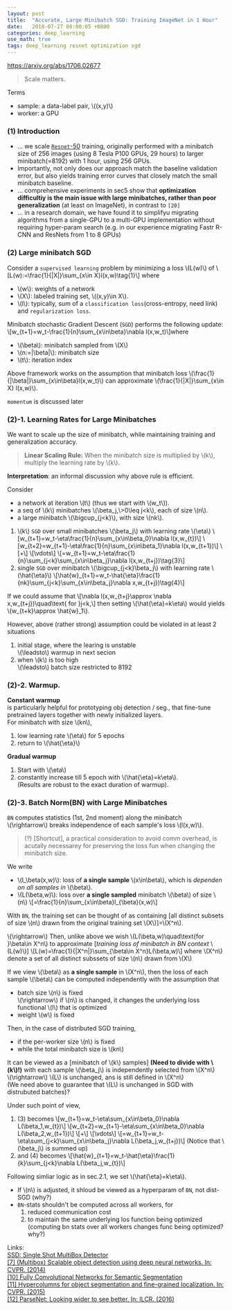 ```yaml
---
layout: post
title:  "Accurate, Large Minibatch SGD: Training ImageNet in 1 Hour"
date:   2018-07-27 08:00:05 +0800
categories: deep_learning
use_math: true
tags: deep_learning resnet optimization sgd
---
```


<a href="https://arxiv.org/abs/1706.02677" target="_blank">https://arxiv.org/abs/1706.02677</a>  

> Scale matters.

Terms
* sample: a data-label pair, \\((x,y)\\)
* worker: a GPU

### (1) Introduction

* ... we scale <a href="{{site.url}}/deep_learning/2018/06/19/residual-network.html" target="blank">`Resnet`-50</a> training, originally performed with a minibatch size of 256 images (using 8 Tesla P100 GPUs, 29 hours) to larger minibatch(=8192) with 1 hour, using 256 GPUs.
* Importantly, not only does our approach match the baseline validation error, but also yields training error curves that closely match the small minibatch baseline.
* ... comprehensive experiments in sec5 show that __optimization difficultiy is the main issue with large minibatches, rather than poor generalization__ (at least on ImageNet), in contrast to `[20]`
* ... in a research domain, we have found it to simplifyu migrating algorithms from a single-GPU to a multi-GPU implementation without requiring hyper-param search (e.g. in our experience migrating Fastr R-CNN and ResNets from 1 to 8 GPUs)


### (2) Large minibatch SGD

Consider a `supervised learning` problem by minimizing a loss \\(L(w)\\) of
\\[L(w):=\frac\{1\}\{|X|\}\sum\_\{x\in X\}l(x,w)\tag\{1\}\\] where
* \\(w\\): weights of a network
* \\(X\\): labeled training set, \\((x,y)\in X\\).
* \\(l\\): typically, sum of a `classification loss`(cross-entropy, need link) and `regularization loss`.

Minibatch stochastic Gradient Descent (`SGD`) performs the following update:
\\[w_\{t+1\}=w_t-\frac\{1\}\{n\}\sum\_\{x\in\beta\}\nabla l(x,w\_t)\\]where
* \\(\beta\\): minibatch sampled from \\(X\\)
* \\(n:=\|\beta\|\\): minibatch size
* \\(t\\): iteration index

Above framework works on the assumption that minibatch loss \\(\frac\{1\}\{\|\beta\|\}\sum\_\{x\in\beta\}l(x,w\_t)\\) can approximate \\(\frac\{1\}\{\|X\|\}\sum\_\{x\in X\} l(x,w)\\).

`momentum` is discussed later


### (2)-1. Learning Rates for Large Minibatches
We want to scale up the size of minibatch, while maintaining training and generalization accuracy. 

> __Linear Scaling Rule:__ When the minibatch size is multiplied by \\(k\\), multiply the learning rate by \\(k\\).

__Interpretation__: an informal discussion why above rule is efficient.

Consider 
* a network at iteration \\(t\\) (thus we start with \\(w_t\\)).
* a seq of \\(k\\) minibatches \\(\beta\_j,\\>0\leq j<k\\), each of size \\(n\\).
* a large minibatch \\(\bigcup\_\{j<k\}\\), with size \\(nk\\).

1. \\(k\\) `SGD` over small minibatches \\(\beta_j\\) with learning rate \\(\eta\\)
\\[w\_\{t+1\}=w\_t-\eta\frac\{1\}\{n\}\sum\_\{x\in\beta\_0\}\nabla l(x,w\_\{t\})\\]
\\[w\_\{t+2\}=w\_\{t+1\}-\eta\frac\{1\}\{n\}\sum\_\{x\in\beta\_1\}\nabla l(x,w\_\{t+1\})\\]
\\[+\\]
\\[\vdots\\]
\\[=w\_\{t+1\}=w\_t-\eta\frac\{1\}\{n\}\sum\_\{j<k\}\sum\_\{x\in\beta\_j\}\nabla l(x,w\_\{t+j\})\tag\{3\}\\]
2. single `SGD` over minibatch \\(\bigcup\_\{j<k\}\beta_j\\) with learning rate \\(\hat\{\eta\}\\)
\\[\hat\{w\}\_\{t+1\}=w\_t-\hat\{\eta\}\frac\{1\}\{nk\}\sum\_\{j<k\}\sum\_\{x\in\beta\_j\}\nabla x,w\_\{t+j\})\tag\{4\}\\]

If we could assume that
\\[\nabla l(x,w\_\{t+j\}\approx \nabla x,w\_\{t+j\})\quad\text\{ for \}j<k,\\]
then setting \\(\hat\{\eta\}=k\eta\\) would yields \\(w\_\{t+k\}\approx \hat\{w\}\_1\\).

However, above (rather strong) assumption could be violated in at least 2 situations
1. initial stage, where the learing is unstable  
\\(\leadsto\\) warmup in next secion
2. when \\(k\\) is too high  
\\(\leadsto\\) batch size restricted to 8192

### (2)-2. Warmup.

__Constant warmup__  
is particularly helpful for prototyping obj detection / seg., that fine-tune pretrained layers together with newly initialized layers.  
For minibatch with size \\(kn\\),
1. low learning rate \\(\eta\\) for 5 epochs
2. return to \\(\hat\{\eta\}\\)

__Gradual warmup__  
1. Start with \\(\eta\\)
2. constantly increase till 5 epoch with \\(\hat\{\eta\}=k\eta\\).  
(Results are robust to the exact duration of warmup).


### (2)-3. Batch Norm(BN) with Large Minibatches
`BN` computes statistics (1st, 2nd moment) along the minibatch  
\\(\rightarrow\\) breaks independence of each sample's loss \\(l(x,w)\\).

> (?) [Shortcut], a practical consideration to avoid comm overhead, is acutally necessarey for preserving the loss fun when changing the minibatch size.

We write
* \\(l\_\beta(x,w)\\): loss of __a single sample__ \\(x\in\beta\\), which is _dependen on all samples in_ \\(\beta\\).
* \\(L(\beta,w)\\): loss over __a single sampled__ minibatch \\(\beta\\) of size \\(n\\)
\\[=\frac\{1\}\{n\}\sum\_\{x\in\beta\}l\_\{\beta\}(x,w)\\]

With `BN`, the training set can be thought of as containing [all distinct subsets of size \\(n\\) drawn from the original training set \\(X\\)]=\\(X^n\\).

\\(\rightarrow\\) Then, unlike above we wish \\(L(\beta,w)\quad\text\{for \}\beta\in X^n\\) to approximate [_training loss of minibatch in BN context_ \\(L(w)\\)]
\\[L(w)=\frac\{1\}\{\|X^n\|\}\sum\_\{\beta\in X^n\}L(\beta,w)\\]
where \\(X^n\\) denote a set of all distinct subssets of size \\(n\\) drawn from \\(X\\)

If we view \\(\beta\\) as __a single sample__ in \\(X^n\\), then the loss of each sample \\(\beta\\) can be computed independently with the assumption that
* batch size \\(n\\) is fixed  
\\(\rightarrow\\) if \\(n\\) is changed, it changes the underlying loss functional \\(l\\) that is optimized
* weight \\(w\\) is fixed

Then, in the case of distributed SGD training,
* if the per-worker size \\(n\\) is fixed
* while the total minibatch size is \\(kn\\)

It can be viewed as a [minibatch of \\(k\\) samples] __(Need to divide with \\(k\\)!)__ with each sample \\(\beta_j\\) is independently selected from \\(X^n\\)  
\\(\rightarrow\\) \\(L\\) is unchanged, ans is still defined in \\(X^n\\)  
(We need above to guarantee that \\(L\\) is unchanged in SGD with distrubuted batches)?

Under such point of view,
1. (3) becomes
\\[w\_\{t+1\}=w\_t-\eta\sum\_\{x\in\beta\_0\}\nabla L(\beta\_1,w\_\{t\})\\]
\\[w\_\{t+2\}=w\_\{t+1\}-\eta\sum\_\{x\in\beta\_0\}\nabla L(\beta\_2,w\_\{t+1\})\\]
\\[+\\]
\\[\vdots\\]
\\[=w\_\{t+1\}=w\_t-\eta\sum\_\{j<k\}\sum\_\{x\in\beta\_j\}\nabla L(\beta\_j,w\_\{t+j\})\\]
(Notice that \\(\beta_j\\) is summed up)
2. and (4) becomes
\\[\hat\{w\}\_\{t+1\}=w\_t-\hat\{\eta\}\frac\{1\}\{k\}\sum\_\{j<k\}\nabla L(\beta\_j,w\_\{t\})\\]

Following simliar logic as in sec.2.1, we set \\(\hat\{\eta\}=k\eta\\).
* If \\(n\\) is adjusted, it shloud be viewed as a hyperparam of `BN`, not dist-SGD (why?)
* `BN`-stats shouldn't be computed across all workers, for
	1. reduced communication cost
	2. to maintain the same underlying los function being optimized (computing bn stats over all workers changes func being optimized? why?)

Links:  
<a href="https://arxiv.org/pdf/1512.02325.pdf" target="_blank">SSD: Single Shot MultiBox Detector</a>  
<a href="https://arxiv.org/abs/1411.4038" target="_blank" id="7">[7] (Multibox) Scalable object detection using deep neural networks. In: CVPR. (2014)</a>  
<a href="https://arxiv.org/abs/1411.4038" target="_blank" id="10">[10] Fully Convolutional Networks for Semantic Segmentation</a>  
<a href="https://arxiv.org/abs/1411.5752" target="_blank" id="11">[11] Hypercolumns for object segmentation and fine-grained localization. In: CVPR. (2015)</a>  
<a href="https://arxiv.org/abs/1506.04579" target="_blank" id="12">[12] ParseNet: Looking wider to see better. In: ILCR. (2016)</a>  
